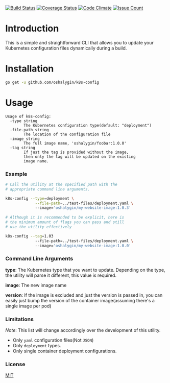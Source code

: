 [![Build Status](https://travis-ci.org/oshalygin/k8s-config.svg?branch=master)](https://travis-ci.org/oshalygin/k8s-config)
[![Coverage Status](https://coveralls.io/repos/github/oshalygin/k8s-config/badge.svg?branch=master)](https://coveralls.io/github/oshalygin/k8s-config?branch=master)
[![Code Climate](https://codeclimate.com/repos/59598bef371afb02870005c1/badges/d8e88772201d137ea8b7/gpa.svg)](https://codeclimate.com/repos/59598bef371afb02870005c1/feed)
[![Issue Count](https://codeclimate.com/repos/59598bef371afb02870005c1/badges/d8e88772201d137ea8b7/issue_count.svg)](https://codeclimate.com/repos/593e287a150338028600480b/feed)
# Introduction

This is a simple and straightforward CLI that allows you to update your Kubernetes configuration files dynamically during a build.

# Installation

```bash
go get -u github.com/oshalygin/k8s-config
```

# Usage

```
Usage of k8s-config:
  -type string
        The Kubernetes configuration type(default: "deployment")
  -file-path string
        The location of the configuration file
  -image string
        The full image name, 'oshalygin/foobar:1.0.0'
  -tag string
        If just the tag is provided without the image,
        then only the tag will be updated on the existing
        image name.
```

### Example

```bash
# Call the utility at the specified path with the 
# appropriate command line arguments.

k8s-config --type=deployment \
             --file-path=../test-files/deployment.yaml \  
             --image='oshalygin/my-website-image:1.0.3'
             
# Although it is recommended to be explicit, here is
# the minimum amount of flags you can pass and still
# use the utility effectively

k8s-config --tag=1.03
             --file-path=../test-files/deployment.yaml \  
             --image='oshalygin/my-website-image:1.0.0'             
```

### Command Line Arguments

**type**: The Kubernetes type that you want to update.  Depending on the type, the utility will parse it different, this value is required.

**image**: The new image name
 
**version**: If the image is excluded and just the version is passed in, you can easily just bump the version of the container image(assuming there's a single image per pod)

### Limitations
_Note_: This list will change accordingly over the development of this utility.
* Only `yaml` configuration files(Not `JSON`)
* Only `deployment` types.
* Only single container deployment configurations.

### License

[MIT](LICENSE)

